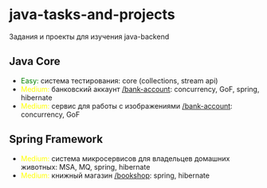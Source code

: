 # java-tasks-and-projects
Задания и проекты для изучения java-backend

## Java Core

- <font color="green"> Easy:  </font> система тестирования: core (collections, stream api)
- <span style="color: yellow; "> Medium:  </span> банковский аккаунт  [/bank-account](/bank-account): concurrency, GoF, spring, hibernate
- <span style="color: yellow; "> Medium:  </span> сервис для работы с изображениями [/bank-account](/images-service): concurrency, GoF

## Spring Framework

- <span style="color: yellow; "> Medium:  </span> система микросервисов для владельцев домашних животных: MSA, MQ, spring, hibernate 
- <span style="color: yellow; "> Medium:  </span> книжный магазин [/bookshop](/bookshop): spring, hibernate
